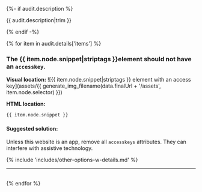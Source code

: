 {%- if audit.description %}

{{ audit.description|trim }}

{% endif -%}

{% for item in audit.details['items'] %}

### The {{ item.node.snippet|striptags }}element should not have an `accesskey`.

__Visual location:__
![{{ item.node.snippet|striptags }} element with an access key](assets/{{ generate_img_filename(data.finalUrl + '/assets', item.node.selector) }})

__HTML location:__

```html
{{ item.node.snippet }}
```

#### Suggested solution:
Unless this website is an app, remove all `accesskeys` attributes. They can interfere with assistive technology.

{% include 'includes/other-options-w-details.md' %}

<hr>

<br>
{% endfor %}